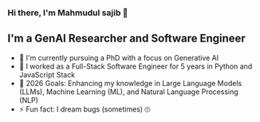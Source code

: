 ### Hi there, I'm Mahmudul sajib  👋

## I'm a GenAI Researcher and Software Engineer

- 🔭 I'm currently pursuing a PhD with a focus on Generative AI
- 🏃 I worked as a Full-Stack Software Engineer for 5 years in Python and JavaScript Stack
- 🥅 2026 Goals: Enhancing my knowledge in Large Language Models (LLMs), Machine Learning (ML), and Natural Language Processing (NLP)
- ⚡ Fun fact: I dream bugs (sometimes) 🙄

<br/>
<br/>
<br/>

<!---
[![Mahmud's GitHub stats](https://github-readme-stats.vercel.app/api?username=mahmud-sajib&hide=contribs)](https://github.com/mahmud-sajib/github-readme-stats)
-->
